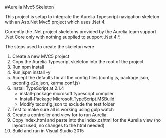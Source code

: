 #Aurelia Mvc5 Skeleton

This project is setup to integrate the Aurelia Typescript navigation skeleton with an Asp.Net Mvc5 project which uses .Net 4. 

Currently the .Net project skeletons provided by the Aurelia team support .Net Core only with nothing supplied to support .Net 4.*.

The steps used to create the skeleton were

1. Create a new MVC5 project
2. Copy the Aurelia Typescript skeleton into the root of the project
3. Run npm install 
4. Run jspm install -y
4. Accept the defaults for all the config files (config.js, package.json, tsconfig.e2e.json, karma.conf.js)
5. Install TypeScript at 2.1.4
	* install-package microsoft.typescript.compiler
	* Install-Package Microsoft.TypeScript.MSBuild
	* Modify tsconfig.json to exclude the test folder
6. Test to make sure all is working using gulp watch
7. Create a controller and view for to run Aurelia
8. Copy index.html and paste into the index.cshtml for the Aurelia view (no layout used, no changes to the html needed)
9. Build and run in Visual Studio 2015

 
